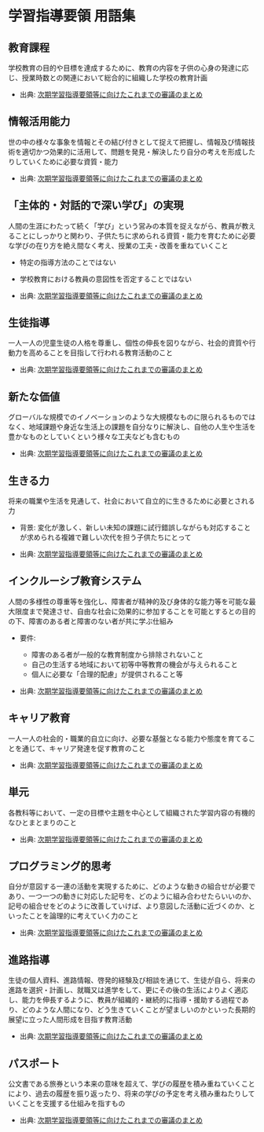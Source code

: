 # 学習指導要領 用語集

## 教育課程

学校教育の目的や目標を達成するために、教育の内容を子供の心身の発達に応じ、授業時数との関連において総合的に組織した学校の教育計画

- 出典: [次期学習指導要領等に向けたこれまでの審議のまとめ](courseofstudy2020.md)

## 情報活用能力

世の中の様々な事象を情報とその結び付きとして捉えて把握し、情報及び情報技術を適切かつ効果的に活用して、問題を発見・解決したり自分の考えを形成したりしていくために必要な資質・能力

- 出典: [次期学習指導要領等に向けたこれまでの審議のまとめ](courseofstudy2020.md)

## 「主体的・対話的で深い学び」の実現

人間の生涯にわたって続く「学び」という営みの本質を捉えながら、教員が教えることにしっかりと関わり、子供たちに求められる資質・能力を育むために必要な学びの在り方を絶え間なく考え、授業の工夫・改善を重ねていくこと
- 特定の指導方法のことではない
- 学校教育における教員の意図性を否定することではない

- 出典: [次期学習指導要領等に向けたこれまでの審議のまとめ](courseofstudy2020.md)

## 生徒指導

一人一人の児童生徒の人格を尊重し、個性の伸長を図りながら、社会的資質や行動力を高めることを目指して行われる教育活動のこと

- 出典: [次期学習指導要領等に向けたこれまでの審議のまとめ](courseofstudy2020.md)

## 新たな価値

グローバルな規模でのイノベーションのような大規模なものに限られるものではなく、地域課題や身近な生活上の課題を自分なりに解決し、自他の人生や生活を豊かなものとしていくという様々な工夫なども含むもの

- 出典: [次期学習指導要領等に向けたこれまでの審議のまとめ](courseofstudy2020.md)

## 生きる力

将来の職業や生活を見通して、社会において自立的に生きるために必要とされる力
- 背景: 変化が激しく、新しい未知の課題に試行錯誤しながらも対応することが求められる複雑で難しい次代を担う子供たちにとって

- 出典: [次期学習指導要領等に向けたこれまでの審議のまとめ](courseofstudy2020.md)

## インクルーシブ教育システム

人間の多様性の尊重等を強化し、障害者が精神的及び身体的な能力等を可能な最大限度まで発達させ、自由な社会に効果的に参加することを可能とするとの目的の下、障害のある者と障害のない者が共に学ぶ仕組み
- 要件: 
    - 障害のある者が一般的な教育制度から排除されないこと
    - 自己の生活する地域において初等中等教育の機会が与えられること
    - 個人に必要な「合理的配慮」が提供されること等

- 出典: [次期学習指導要領等に向けたこれまでの審議のまとめ](courseofstudy2020.md)

## キャリア教育

一人一人の社会的・職業的自立に向け、必要な基盤となる能力や態度を育てることを通じて、キャリア発達を促す教育のこと

- 出典: [次期学習指導要領等に向けたこれまでの審議のまとめ](courseofstudy2020.md)

## 単元

各教科等において、一定の目標や主題を中心として組織された学習内容の有機的なひとまとまりのこと

- 出典: [次期学習指導要領等に向けたこれまでの審議のまとめ](courseofstudy2020.md)

## プログラミング的思考

自分が意図する一連の活動を実現するために、どのような動きの組合せが必要であり、一つ一つの動きに対応した記号を、どのように組み合わせたらいいのか、記号の組合せをどのように改善していけば、より意図した活動に近づくのか、といったことを論理的に考えていく力のこと

- 出典: [次期学習指導要領等に向けたこれまでの審議のまとめ](courseofstudy2020.md)

## 進路指導

生徒の個人資料、進路情報、啓発的経験及び相談を通じて、生徒が自ら、将来の進路を選択・計画し、就職又は進学をして、更にその後の生活によりよく適応し、能力を伸長するように、教員が組織的・継続的に指導・援助する過程であり、どのような人間になり、どう生きていくことが望ましいのかといった長期的展望に立った人間形成を目指す教育活動

- 出典: [次期学習指導要領等に向けたこれまでの審議のまとめ](courseofstudy2020.md)

## パスポート

公文書である旅券という本来の意味を超えて、学びの履歴を積み重ねていくことにより、過去の履歴を振り返ったり、将来の学びの予定を考え積み重ねたりしていくことを支援する仕組みを指すもの

- 出典: [次期学習指導要領等に向けたこれまでの審議のまとめ](courseofstudy2020.md)
